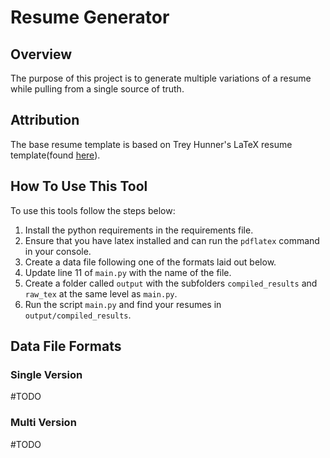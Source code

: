# Resume Generator

## Overview

The purpose of this project is to generate multiple variations of a resume while pulling from a single source of truth.


## Attribution

The base resume template is based on Trey Hunner's LaTeX resume template(found [here](https://github.com/treyhunner/resume/tree/master)).

## How To Use This Tool

To use this tools follow the steps below:
1. Install the python requirements in the requirements file.
2. Ensure that you have latex installed and can run the `pdflatex` command in your console.
3. Create a data file following one of the formats laid out below.
4. Update line 11 of `main.py` with the name of the file.
5. Create a folder called `output` with the subfolders `compiled_results` and `raw_tex` at the same level as `main.py`.
6. Run the script `main.py` and find your resumes in `output/compiled_results`.


## Data File Formats

### Single Version

#TODO


### Multi Version

#TODO